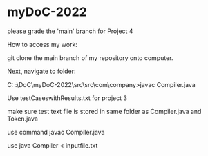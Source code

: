 # myDoC-2022

please grade the 'main' branch for Project 4

How to access my work:

git clone the main branch of my repository onto computer.

Next, navigate to folder:

C: :\DoC\myDoC-2022\src\src\com\company>javac Compiler.java

Use testCaseswithResults.txt for project 3

 make sure test text file is stored in same folder as Compiler.java and Token.java
 
 use command javac Compiler.java 
 
 use java Compiler < inputfile.txt
